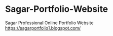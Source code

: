 # Sagar-Portfolio-Website
Sagar Professional Online Portfolio Website
https://sagarportfolio1.blogspot.com/
